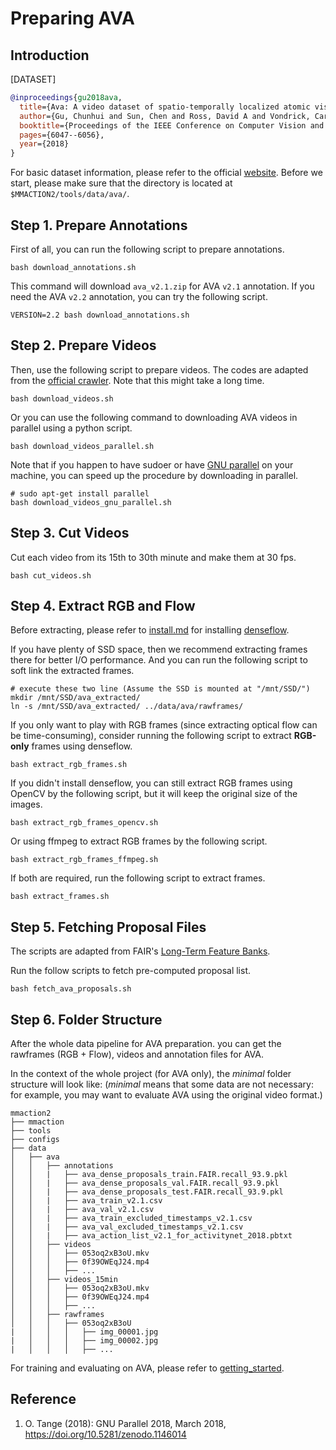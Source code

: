 # Preparing AVA

## Introduction

[DATASET]

```BibTeX
@inproceedings{gu2018ava,
  title={Ava: A video dataset of spatio-temporally localized atomic visual actions},
  author={Gu, Chunhui and Sun, Chen and Ross, David A and Vondrick, Carl and Pantofaru, Caroline and Li, Yeqing and Vijayanarasimhan, Sudheendra and Toderici, George and Ricco, Susanna and Sukthankar, Rahul and others},
  booktitle={Proceedings of the IEEE Conference on Computer Vision and Pattern Recognition},
  pages={6047--6056},
  year={2018}
}
```

For basic dataset information, please refer to the official [website](https://research.google.com/ava/index.html).
Before we start, please make sure that the directory is located at `$MMACTION2/tools/data/ava/`.

## Step 1. Prepare Annotations

First of all, you can run the following script to prepare annotations.

```shell
bash download_annotations.sh
```

This command will download `ava_v2.1.zip` for AVA `v2.1` annotation. If you need the AVA `v2.2` annotation, you can try the following script.

```shell
VERSION=2.2 bash download_annotations.sh
```

## Step 2. Prepare Videos

Then, use the following script to prepare videos. The codes are adapted from the [official crawler](https://github.com/cvdfoundation/ava-dataset).
Note that this might take a long time.

```shell
bash download_videos.sh
```

Or you can use the following command to downloading AVA videos in parallel using a python script.

```shell
bash download_videos_parallel.sh
```

Note that if you happen to have sudoer or have [GNU parallel](https://www.gnu.org/software/parallel/) on your machine,
you can speed up the procedure by downloading in parallel.

```shell
# sudo apt-get install parallel
bash download_videos_gnu_parallel.sh
```

## Step 3. Cut Videos

Cut each video from its 15th to 30th minute and make them at 30 fps.

```shell
bash cut_videos.sh
```

## Step 4. Extract RGB and Flow

Before extracting, please refer to [install.md](/docs/install.md) for installing [denseflow](https://github.com/open-mmlab/denseflow).

If you have plenty of SSD space, then we recommend extracting frames there for better I/O performance. And you can run the following script to soft link the extracted frames.

```shell
# execute these two line (Assume the SSD is mounted at "/mnt/SSD/")
mkdir /mnt/SSD/ava_extracted/
ln -s /mnt/SSD/ava_extracted/ ../data/ava/rawframes/
```

If you only want to play with RGB frames (since extracting optical flow can be time-consuming), consider running the following script to extract **RGB-only** frames using denseflow.

```shell
bash extract_rgb_frames.sh
```

If you didn't install denseflow, you can still extract RGB frames using OpenCV by the following script, but it will keep the original size of the images.

```shell
bash extract_rgb_frames_opencv.sh
```

Or using ffmpeg to extract RGB frames by the following script.

```shell
bash extract_rgb_frames_ffmpeg.sh
```

If both are required, run the following script to extract frames.

```shell
bash extract_frames.sh
```

## Step 5. Fetching Proposal Files

The scripts are adapted from FAIR's [Long-Term Feature Banks](https://github.com/facebookresearch/video-long-term-feature-banks).

Run the follow scripts to fetch pre-computed proposal list.

```shell
bash fetch_ava_proposals.sh
```

## Step 6. Folder Structure

After the whole data pipeline for AVA preparation.
you can get the rawframes (RGB + Flow), videos and annotation files for AVA.

In the context of the whole project (for AVA only), the *minimal* folder structure will look like:
(*minimal* means that some data are not necessary: for example, you may want to evaluate AVA using the original video format.)

```
mmaction2
├── mmaction
├── tools
├── configs
├── data
│   ├── ava
│   │   ├── annotations
│   │   |   ├── ava_dense_proposals_train.FAIR.recall_93.9.pkl
│   │   |   ├── ava_dense_proposals_val.FAIR.recall_93.9.pkl
│   │   |   ├── ava_dense_proposals_test.FAIR.recall_93.9.pkl
│   │   |   ├── ava_train_v2.1.csv
│   │   |   ├── ava_val_v2.1.csv
│   │   |   ├── ava_train_excluded_timestamps_v2.1.csv
│   │   |   ├── ava_val_excluded_timestamps_v2.1.csv
│   │   |   ├── ava_action_list_v2.1_for_activitynet_2018.pbtxt
│   │   ├── videos
│   │   │   ├── 053oq2xB3oU.mkv
│   │   │   ├── 0f39OWEqJ24.mp4
│   │   │   ├── ...
│   │   ├── videos_15min
│   │   │   ├── 053oq2xB3oU.mkv
│   │   │   ├── 0f39OWEqJ24.mp4
│   │   │   ├── ...
│   │   ├── rawframes
│   │   │   ├── 053oq2xB3oU
|   │   │   │   ├── img_00001.jpg
|   │   │   │   ├── img_00002.jpg
|   │   │   │   ├── ...
```

For training and evaluating on AVA, please refer to [getting_started](/docs/getting_started.md).

## Reference

1. O. Tange (2018): GNU Parallel 2018, March 2018, https://doi.org/10.5281/zenodo.1146014

